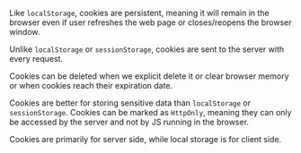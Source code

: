 Like `localStorage`, cookies are persistent, meaning it will remain in the browser even if user refreshes the web page or closes/reopens the browser window.

Unlike `localStorage` or `sessionStorage`, cookies are sent to the server with every request.

Cookies can be deleted when we explicit delete it or clear browser memory or when cookies reach their expiration date.

Cookies are better for storing sensitive data than `localStorage` or `sessionStorage`.
Cookies can be marked as `HttpOnly`, meaning they can only be accessed by the server and not by JS running in the browser.

Cookies are primarily for server side, while local storage is for client side.

